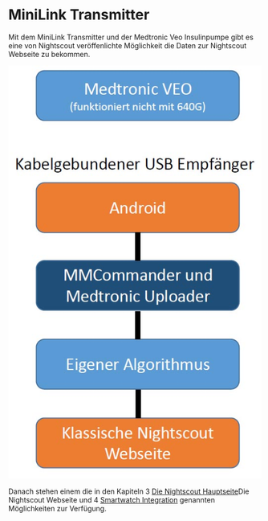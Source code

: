 # MiniLink Transmitter

Mit dem MiniLink Transmitter und der Medtronic Veo Insulinpumpe gibt es eine von Nightscout veröffenlichte Möglichkeit die Daten zur Nightscout Webseite zu bekommen.

![](MedtronicUebersicht.jpg)

Danach stehen einem die in den Kapiteln 3 [Die Nightscout Hauptseite](https://ladyviktoria.gitbooks.io/nightscout_handbuch/content/nightscout/die_nightscout_website.html)Die Nightscout Webseite und 4 [Smartwatch Integration](https://ladyviktoria.gitbooks.io/nightscout_handbuch/content/nightscout/smartwatch_integration.html) genannten Möglichkeiten zur Verfügung.